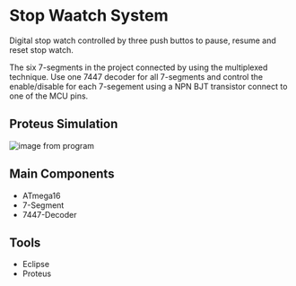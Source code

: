 # Stop Waatch System
Digital stop watch controlled by three push buttos to pause, resume and reset stop watch.

The six 7-segments in the project connected by using the multiplexed technique. Use one 7447 decoder for all 7-segments and control the enable/disable for each 7-segement using a NPN BJT transistor connect to one of the MCU pins.

## Proteus Simulation
![image from program](?raw=true)

## Main Components
- ATmega16 
- 7-Segment
- 7447-Decoder

## Tools
- Eclipse
- Proteus
